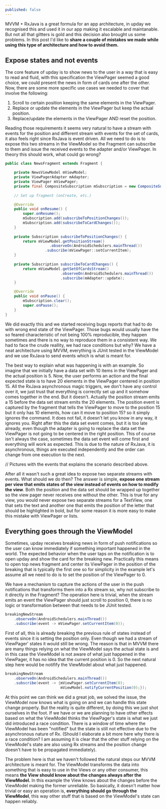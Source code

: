 ```yaml
---
published: false
---
```


MVVM + RxJava is a great formula for an app architecture, in upday we recognised this and used it in our app making it escalable and maintanable. But not all that giltters is gold and this decision also brought us some problems. In this post I'd like to **share a couple of mistakes we made while using this type of architecture and how to avoid them.**

## Expose states and not events

The core feature of upday is to show news to the user in a way that is easy to read and fluid, with this specification the ViewPager seemed a good choice, we could present the news in form of cards one after the other. Now, there are some more specific use cases we needed to cover that involve the following:
1. Scroll to certain position keeping the same elements in the ViewPager.
2. Replace or update the elements in the ViewPager but keep the actual position.
3. Replace/update the elements in the ViewPager AND reset the position.

Reading those requirements it seems very natural to have a stream with events for the position and different stream with events for the set of cards, it also feels right since RxJava is event driven. All we need to do is to expose this two streams in the ViewModel so the Fragment can subscribe to them and issue the received events to the adapter and/or ViewPager. In theory this should work, what could go wrong?

```java
public class NewsFragment extends Fragment {

    private NewsViewModel mViewModel;
    private ViewPagerAdapter mAdapter;
    private ViewPager mViewPager;
    private final CompositeSubscription mSubscription = new CompositeSubscription();
    
    // Set up fragment (onCreate, etc.)

    @Override
    public void onResume() {
        super.onResume();
        mSubscription.add(subscribeToPositionChanges());
        mSubscription.add(subscribeToCardChanges());
    }
    
    private Subscription subscribeToPositionChanges() {
        return mViewModel.getPositionStream()
                  	.observeOn(AndroidSchedulers.mainThread())
                  .subscribe(mViewPager::setCurrentItem);
    }
    
    private Subscription subscribeToCardChanges() {
        return mViewModel.getSetOfCardsStream()
                         .observeOn(AndroidSchedulers.mainThread())
                         .subscribe(mAdapter::update);
    }

    @Override
    public void onPause() {
        mSubscription.clear();
        super.onPause();
    }
}

```

We did exactly this and we started receiving bugs reports that had to do with wrong end state of the ViewPager. Those bugs would usually have the so feared characteristic of not being 100% reproducible, they happen sometimes and there is no way to reproduce them in a consistent way. We had to face the crude reallity, we had race conditions but why? We have a neat architecture using MVVM, everything is JUnit tested in the ViewModel and we use RxJava to send events which is what is meant for.

The best way to explain what was happening is with an example. So imagine that we initially have a data set with 10 items in the ViewPager and the actual position is 5. Now, the user performs an action and the final expected state is to have 20 elements in the ViewPager centered in position 15. All the RxJava asynchronous magic triggers, we don't have any control over it, we just trust that everything is correctly set up and it somehow comes together in the end. But it doesn't. Actually the position stream emits a 15 before the data set stream emits the 20 elements. The position event is captured by the fragment that tells the ViewPager to move to the position 15 but it only has 10 elements, how can it move to position 15? so it simply ignores the command. It does not fail, it doesn't let you know in any way, it ignores you. Right after this the data set event comes, but it is too late already, even though the adapter is going to replace the data set the ViewPager is not going to be centered in the right position. This of course isn't always the case, sometimes the data set event will come first and everything will work as expected. This is due to the nature of RxJava, it is asynchronous, things are executed independently and the order can change from one execution to the next.

// Pictures with the events that explains the scenario described above.

After all it wasn't such a great idea to expose two separate streams with events. What should we do then? The answer is simple, **expose one stream per view that emits states of the view instead of events on how to modify the view**. Both the position and the data set should be wrapped up together so the view pager never receives one without the other. This is true for any view, you would never expose two separate streams for a TextView, one that sets the text and another one that emits the position of the letter that should be highlighted in bold, but for some reason it is more easy to make this mistake with ViewPager or lists.

## Everything goes through the ViewModel

Sometimes, upday receives breaking news in form of push notifications so the user can know immediately if something important happened in the world. The expected behavior when the user taps on the notification is to open upday and show the card for the breaking new. Practically this means to open top news fragment and center its ViewPager in the position of the breaking that is typically the first one so for simplicity in the example let's assume all we need to do is to set the position of the ViewPager to 0.

We have a mechanism to capture the actions of the user in the push notifications that transforms them into a Rx stream so, why not subscribe to it directly in the Fragment? The operation here is trivial, when the stream emits an event the ViewPager should just scroll to position 0, there is no logic or transformation between that needs to be JUnit tested.

```java
breakingNewStream
	.observeOn(AndroidSchedulers.mainThread())
    .subscribe(event -> mViewPager.setCurrentItem(0));
```

First of all, this is already breaking the previous rule of states instead of events since it is setting the position only. Even though we had a stream of ViewPager' states it would still be wrong. The reason is that in MVVM there are many things relying on what the ViewModel says the actual state is and in this case the ViewModel is not aware of what just happened in the ViewPager, it has no idea that the current position is 0. So the next natural step here would be notifify the ViewModel about what just happened.

```java
breakingNewStream
	.observeOn(AndroidSchedulers.mainThread())
    .subscribe(event -> {mViewPager.setCurrentItem(0);
    					 mViewModel.notifyCurrentPosition(0);});
```

At this point we can think we did a great job, we solved the issue, the ViewModel now knows what is going on and we can handle this state change properly. But the reality is quite different, by doing this we just shot ourselves in the foot. If we have or we are planning to have other  effects based on what the ViewModel thinks the ViewPager's state is what we just did introduced a race condition. There is a window of time where the ViewModel has been "notified" but the state is still not effective due to the asynchronous nature of Rx. (Should I elaborate a bit more here why there is a race condition? I am assuming it is clear that the other stuff relying on the ViewModel's state are also using Rx streams and the position change doesn't have to be propagated immediately).

The problem here is that we haven't followed the natural steps our MVVM architecture is meant for. The ViewModel transforms the data into something that is easy to use in the Views or any other consumer, this means **the View should know about the changes always after the ViewModel.** In this example the View knows about the changes before the ViewModel making the former unreliable. So basically, it doesn't matter how trivial or easy an operation is, **everything should go through the ViewModel**, this way other stuff that is based on the ViewModel's state can happen reliably.
